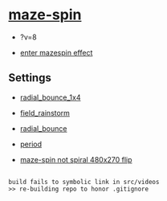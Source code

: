# [maze-spin](https://github.com/p5videoKit/maze-spin.git)

- ?v=8

- [enter mazespin effect](./src?v=8)

## Settings

- [radial_bounce_1x4](./src?v=8&d=settings/radial_bounce_1x4.json)

- [field_rainstorm](./src?v=8&d=settings/field_rainstorm.json)

- [radial_bounce](./src?v=8&d=settings/radial_bounce.json)

- [period](./src?v=8&d=settings/period.json)

- [maze-spin not spiral 480x270 flip](./src/?a=%7B"setting"%3A""%2C"comment"%3A"maze-spin%20not%20spiral%20480x270%20flip"%2C"back_color"%3A200%2C"room_name"%3A"VideoKit-Room-1"%2C"patch_layout"%3A"2x2"%2C"canvas_size"%3A"960x540"%2C"capture_size"%3A"480x270"%2C"render_size"%3A"Canvas"%2C"chat_name"%3A"jht"%2C"chat_chk"%3A0%2C"live_index"%3A0%2C"live_chk"%3A0%2C"urects_lock"%3A0%2C"urects_count"%3A4%2C"canvas_resize_ref"%3A""%2C"canvas_data_chk"%3A0%2C"audio_enabled"%3A0%2C"mediaDiv_states"%3A%5Bnull%2C%7B"vis"%3A0%2C"mute"%3A1%7D%5D%2C"patches"%3A%5B%7B"eff_spec"%3A%7B"ipatch"%3A0%2C"imedia"%3A1%2C"eff_label"%3A"maze_spin"%2C"urect"%3A%7B"x0"%3A0%2C"y0"%3A0%2C"width"%3A480%2C"height"%3A270%7D%2C"ifliph"%3A1%7D%2C"eff_props"%3A%7B"ncells"%3A31%2C"strokeWeight"%3A0.5%2C"delta"%3A1%2C"do_spiral"%3A0%2C"do_truchet"%3A0%2C"do_report"%3A0%2C"do_cycle"%3A0%2C"step_period"%3A1%2C"pause_period"%3A1%2C"video_color"%3A1%2C"alpha"%3A255%2C"clear_period"%3A0%7D%7D%2C%7B"eff_spec"%3A%7B"ipatch"%3A1%2C"imedia"%3A1%2C"eff_label"%3A"maze_spin"%2C"urect"%3A%7B"x0"%3A480%2C"y0"%3A0%2C"width"%3A480%2C"height"%3A270%7D%7D%2C"eff_props"%3A%7B"ncells"%3A31%2C"strokeWeight"%3A0.5%2C"delta"%3A1%2C"do_spiral"%3A0%2C"do_truchet"%3A0%2C"do_report"%3A0%2C"do_cycle"%3A0%2C"step_period"%3A1%2C"pause_period"%3A1%2C"video_color"%3A1%2C"alpha"%3A255%2C"clear_period"%3A0%7D%7D%2C%7B"eff_spec"%3A%7B"ipatch"%3A2%2C"imedia"%3A1%2C"eff_label"%3A"maze_spin"%2C"urect"%3A%7B"x0"%3A0%2C"y0"%3A270%2C"width"%3A480%2C"height"%3A270%7D%2C"iflipv"%3A1%2C"ifliph"%3A1%7D%2C"eff_props"%3A%7B"ncells"%3A31%2C"strokeWeight"%3A0.5%2C"delta"%3A1%2C"do_spiral"%3A0%2C"do_truchet"%3A0%2C"do_report"%3A0%2C"do_cycle"%3A0%2C"step_period"%3A1%2C"pause_period"%3A1%2C"video_color"%3A1%2C"alpha"%3A255%2C"clear_period"%3A0%7D%7D%2C%7B"eff_spec"%3A%7B"ipatch"%3A3%2C"imedia"%3A1%2C"eff_label"%3A"maze_spin"%2C"urect"%3A%7B"x0"%3A480%2C"y0"%3A270%2C"width"%3A480%2C"height"%3A270%7D%2C"iflipv"%3A1%7D%2C"eff_props"%3A%7B"ncells"%3A31%2C"strokeWeight"%3A0.5%2C"delta"%3A1%2C"do_spiral"%3A0%2C"do_truchet"%3A0%2C"do_report"%3A0%2C"do_cycle"%3A0%2C"step_period"%3A1%2C"pause_period"%3A1%2C"video_color"%3A1%2C"alpha"%3A255%2C"clear_period"%3A0%7D%7D%5D%7D)

##

```
build fails to symbolic link in src/videos
>> re-building repo to honor .gitignore

```
